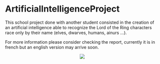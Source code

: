 # ArtificialIntelligenceProject

This school project done with another student consisted in the creation of an artificial intelligence able to recognize the Lord of the Ring characters race only by their name (elves, dwarves, humans, ainurs ...).

For more information please consider checking the report, currently it is in french but an english version may arrive soon.

<p align="center">
  <img src="https://user-images.githubusercontent.com/36695417/194167660-ba8d4f47-3d81-4075-8b0a-1d77889842a0.png" />
</p>
